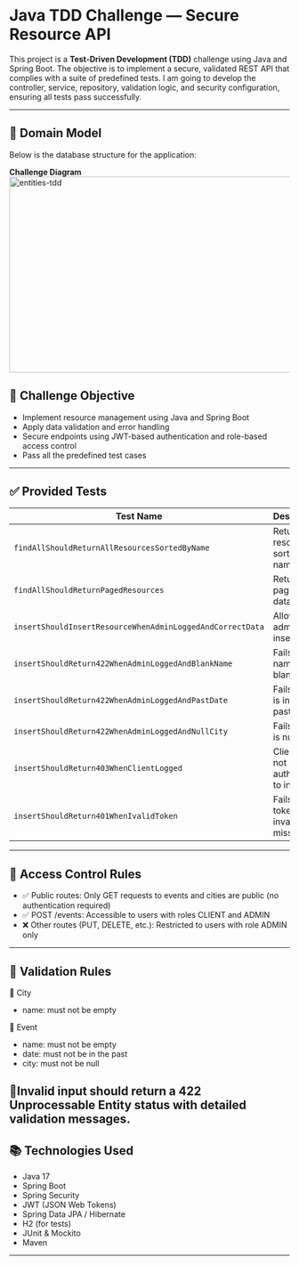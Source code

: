 # Java TDD Challenge — Secure Resource API

This project is a **Test-Driven Development (TDD)** challenge using Java and Spring Boot. The objective is to implement a secure, validated REST API that complies with a suite of predefined tests. I am going to develop the controller, service, repository, validation logic, and security configuration, ensuring all tests pass successfully.

---

## 🧱 Domain Model

Below is the database structure for the application:

**Challenge Diagram**
<img width="960" height="352" alt="entities-tdd" src="https://github.com/user-attachments/assets/ed58d8fd-910b-440a-bb70-45471959102c" />


## 🎯 Challenge Objective
- Implement resource management using Java and Spring Boot
- Apply data validation and error handling
- Secure endpoints using JWT-based authentication and role-based access control
- Pass all the predefined test cases

---
## ✅ Provided Tests

| Test Name                                                 | Description                          |
| --------------------------------------------------------- | ------------------------------------ |
| `findAllShouldReturnAllResourcesSortedByName`             | Returns all resources sorted by name |
| `findAllShouldReturnPagedResources`                       | Returns paginated data               |
| `insertShouldInsertResourceWhenAdminLoggedAndCorrectData` | Allows admin to insert data          |
| `insertShouldReturn422WhenAdminLoggedAndBlankName`        | Fails if name is blank               |
| `insertShouldReturn422WhenAdminLoggedAndPastDate`         | Fails if date is in the past         |
| `insertShouldReturn422WhenAdminLoggedAndNullCity`         | Fails if city is null                |
| `insertShouldReturn403WhenClientLogged`                   | Clients are not authorized to insert |
| `insertShouldReturn401WhenIvalidToken`                    | Fails if token is invalid or missing |

---
## 🔐 Access Control Rules

- ✅ Public routes: Only GET requests to events and cities are public (no authentication required)
- ✅ POST /events: Accessible to users with roles CLIENT and ADMIN
- ❌ Other routes (PUT, DELETE, etc.): Restricted to users with role ADMIN only

---

## 🧪 Validation Rules
🔹 City
- name: must not be empty

🔹 Event
- name: must not be empty
- date: must not be in the past
- city: must not be null

🔹Invalid input should return a 422 Unprocessable Entity status with detailed validation messages.
---


## 📚 Technologies Used

- Java 17
- Spring Boot
- Spring Security
- JWT (JSON Web Tokens)
- Spring Data JPA / Hibernate
- H2 (for tests)
- JUnit & Mockito
- Maven

---
